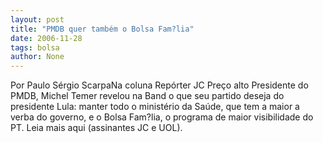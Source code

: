 ```yaml
---
layout: post
title: "PMDB quer também o Bolsa Fam?lia"
date: 2006-11-28
tags: bolsa
author: None
---
```

Por Paulo Sérgio ScarpaNa coluna Repórter JC
Preço alto Presidente do PMDB, Michel Temer revelou na Band o que seu partido deseja do presidente Lula: manter todo o ministério da Saúde, que tem a maior a verba do governo, e o Bolsa Fam?lia, o programa de maior visibilidade do PT.
Leia mais aqui (assinantes JC e UOL). 